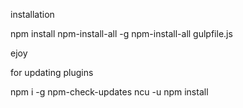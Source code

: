 installation

npm install npm-install-all -g
npm-install-all gulpfile.js

ejoy

for updating plugins

npm i -g npm-check-updates
ncu -u
npm install